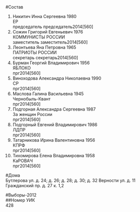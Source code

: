 #Состав  
1. Никитич Инна Сергеевна 1980  
    ЕР  
    председатель председатель2014[560]  
2. Сожин Григорий Евгеньевич 1976  
    КОММУНИСТЫ РОССИИ  
    заместитель заместитель2014[560]  
3. Леонтьева Яна Петровна 1965  
    ПАТРИОТЫ РОССИИ  
    секретарь секретарь2014[560]  
4. Бурман Георгий Владимирович 1956  
    ЯБЛОКО  
    прг2014[560]  
5. Виноходова Александра Николаевна 1990  
    СР  
    прг2014[560]  
6. Маслова Галина Васильевна 1945  
    Чернобыль-Квант  
    прг2014[560]  
7. Подгорная Александра Сергеевна 1987  
    За женщин России  
    прг2014[560]  
8. Подгорный Евгений Владимирович 1986  
    ЛДПР  
    прг2014[560]  
9. Татарникова Ирина Валентиновна 1956  
    КПРФ  
    прг2014[560]  
10. Тихомирова Елена Владимировна 1958  
    КаРОВАЧ  
    прг2014[560]  
  
#Дома  
Бутлерова ул. д. 24; д. 26; д. 28; д. 30; д. 32 Верности ул. д. 11 Гражданский пр. д. 27 к. 1,2  
  
#Выборы-2012  
##Номер УИК  
428  
